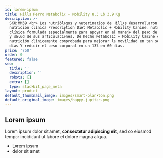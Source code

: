 ```yaml
---
id: lorem-ipsum
title: Hills Perro Metabolic + Mobility 8.5 Lb 3.9 Kg
description: >-
  SKU:MM39 <br> Los nutriólogos y veterinarios de Hill¿s desarrollaron la
  nutrición clínica Prescription Diet Metabolic + Mobility Canine, nutrición
  clínica formulada especialmente para apoyar en el manejo del peso de tu perro
  y salud de sus articulaciones. De hecho Metabolic + Mobility Canine contiene
  nutrición clínicamente comprobada para mejorar la movilidad en tan sólo 21
  días Y reducir el peso corporal en un 13% en 60 días.
price: '750'
order: 0
featured: false
seo:
  title: ''
  description: ''
  robots: []
  extra: []
  type: stackbit_page_meta
layout: product
default_thumbnail_image: images/smart-plankton.png
default_original_image: images/happy-jupiter.png
---
```

## Lorem ipsum

Lorem ipsum dolor sit amet, **consectetur adipiscing elit**, sed do eiusmod tempor incididunt ut labore et dolore magna aliqua.

- Lorem ipsum
- dolor sit amet